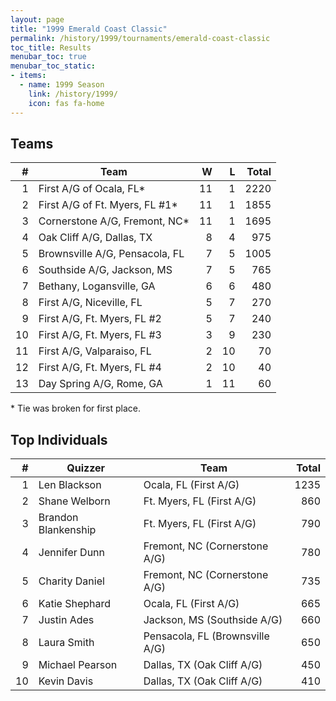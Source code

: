 ```yaml
---
layout: page
title: "1999 Emerald Coast Classic"
permalink: /history/1999/tournaments/emerald-coast-classic
toc_title: Results
menubar_toc: true
menubar_toc_static:
- items:
  - name: 1999 Season
    link: /history/1999/
    icon: fas fa-home
---
```


## Teams

|    # | Team                           |    W |    L | Total |
| ---: | ------------------------------ | ---: | ---: | ----: |
|    1 | First A/G of Ocala, FL*        |   11 |    1 |  2220 |
|    2 | First A/G of Ft. Myers, FL #1* |   11 |    1 |  1855 |
|    3 | Cornerstone A/G, Fremont, NC*  |   11 |    1 |  1695 |
|    4 | Oak Cliff A/G, Dallas, TX      |    8 |    4 |   975 |
|    5 | Brownsville A/G, Pensacola, FL |    7 |    5 |  1005 |
|    6 | Southside A/G, Jackson, MS     |    7 |    5 |   765 |
|    7 | Bethany, Logansville, GA       |    6 |    6 |   480 |
|    8 | First A/G, Niceville, FL       |    5 |    7 |   270 |
|    9 | First A/G, Ft. Myers, FL #2    |    5 |    7 |   240 |
|   10 | First A/G, Ft. Myers, FL #3    |    3 |    9 |   230 |
|   11 | First A/G, Valparaiso, FL      |    2 |   10 |    70 |
|   12 | First A/G, Ft. Myers, FL #4    |    2 |   10 |    40 |
|   13 | Day Spring A/G, Rome, GA       |    1 |   11 |    60 |

\* Tie was broken for first place.

## Top Individuals

|    # | Quizzer             | Team                            | Total |
| ---: | ------------------- | ------------------------------- | ----: |
|    1 | Len Blackson        | Ocala, FL (First A/G)           |  1235 |
|    2 | Shane Welborn       | Ft. Myers, FL (First A/G)       |   860 |
|    3 | Brandon Blankenship | Ft. Myers, FL (First A/G)       |   790 |
|    4 | Jennifer Dunn       | Fremont, NC (Cornerstone A/G)   |   780 |
|    5 | Charity Daniel      | Fremont, NC (Cornerstone A/G)   |   735 |
|    6 | Katie Shephard      | Ocala, FL (First A/G)           |   665 |
|    7 | Justin Ades         | Jackson, MS (Southside A/G)     |   660 |
|    8 | Laura Smith         | Pensacola, FL (Brownsville A/G) |   650 |
|    9 | Michael Pearson     | Dallas, TX (Oak Cliff A/G)      |   450 |
|   10 | Kevin Davis         | Dallas, TX (Oak Cliff A/G)      |   410 |
